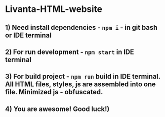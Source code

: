 # Livanta-HTML-website
## 1) Need install dependencies - `npm i` - in git bash or IDE terminal
## 2) For run development - `npm start` in IDE terminal
## 3) For build project - `npm run` build in IDE terminal. All HTML files, styles, js are assembled into one file. Minimized js - obfuscated.
## 4) You are awesome! Good luck!)

